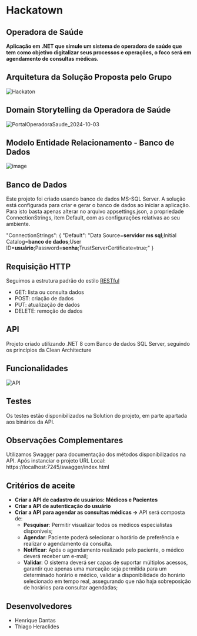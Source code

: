 # Hackatown

## Operadora de Saúde
**Aplicação em .NET que simule um sistema de operadora de saúde que tem como objetivo digitalizar seus processos e operações, o foco será em agendamento de consultas médicas.**


## Arquitetura da Solução Proposta pelo Grupo
![Hackaton](https://github.com/user-attachments/assets/901bd66e-7540-4bc7-9628-7ff41685a1b8)



## Domain Storytelling da Operadora de Saúde
![PortalOperadoraSaude_2024-10-03](https://github.com/user-attachments/assets/aaedeb2d-49b0-45a5-af96-1fcfcff6443b)



## Modelo Entidade Relacionamento - Banco de Dados
![image](https://github.com/user-attachments/assets/43f2b2c2-e2ba-42d4-9a3d-43d493d975ca)




## Banco de Dados

Este projeto foi criado usando banco de dados MS-SQL Server.
A solução está configurada para criar e gerar o banco de dados ao iniciar a aplicação. Para isto basta apenas alterar no arquivo appsettings.json, a propriedade ConnectionStrings, item Default, com as configurações relativas ao seu ambiente.

"ConnectionStrings": {
  "Default": "Data Source=**servidor ms sql**;Initial Catalog=**banco de dados**;User ID=**usuário**;Password=**senha**;TrustServerCertificate=true;" 
}

## Requisição HTTP
 
Seguimos a estrutura padrão do estilo [RESTful](https://en.wikipedia.org/wiki/Representational_state_transfer)
 
- GET: lista ou consulta dados
- POST: criação de dados
- PUT: atualização de dados
- DELETE: remoção de dados

## API

Projeto criado utilizando .NET 8 com Banco de dados SQL Server, seguindo os princípios da Clean Architecture

## Funcionalidades
![API](https://github.com/user-attachments/assets/2ba1650c-c899-43d0-b2c9-4156e3e36d50)



## Testes
Os testes estão disponibilizados na Solution do projeto, em parte apartada aos binários da API.


## Observações Complementares

Utilizamos Swagger para documentação dos métodos disponibilizados na API.
Após instanciar o projeto URL Local: https://localhost:7245/swagger/index.html


## Critérios de aceite

- **Criar a API de cadastro de usuários: Médicos e Pacientes**
- **Criar a API de autenticação do usuário**
- **Criar a API para agendar as consultas médicas ->**
API será composta de:
  - **Pesquisar**: Permitir visualizar todos os médicos especialistas disponíveis;
  - **Agendar**: Paciente poderá selecionar o horário de preferência e realizar o agendamento da consulta.
  - **Notificar**: Após o agendamento realizado pelo paciente, o médico deverá receber um e-mail;
  - **Validar**: O sistema deverá ser capas de suportar múltiplos acessos, garantir que apenas uma marcação seja permitida para um determinado horário e médico, validar a disponibilidade do horário selecionado em tempo real, assegurando que não haja sobreposição de horários para consultar agendadas;
 

## Desenvolvedores
- Henrique Dantas
- Thiago Heraclides
